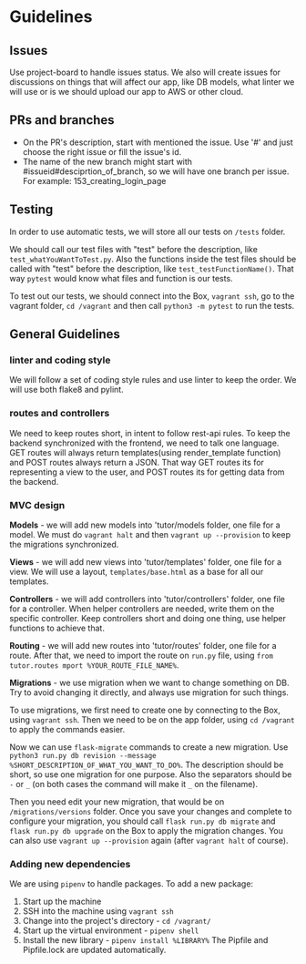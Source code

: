 # Guidelines

## Issues
Use project-board to handle issues status.
We also will create issues for discussions on things that will affect our app, like DB models, what linter we will use or is we should upload our app to AWS or other cloud.


## PRs and branches
- On the PR's description, start with mentioned the issue. Use '#' and just choose the right issue or fill the issue's id.
- The name of the new branch might start with #issueid#desciprtion_of_branch, so we will have one branch per issue. 
For example: 153_creating_login_page



## Testing
In order to use automatic tests, we will store all our tests on `/tests` folder. 

We should call our test files with "test" before the description, like `test_whatYouWantToTest.py`. 
Also the functions inside the test files should be called with "test" before the description, like `test_testFunctionName()`. That way `pytest` would know what files and function is our tests.

To test out our tests, we should connect into the Box, `vagrant ssh`, go to the vagrant folder, `cd /vagrant` and then call `python3 -m pytest` to run the tests.


## General Guidelines
### linter and coding style
We will follow a set of coding style rules and use linter to keep the order.
We will use both flake8 and pylint.


### routes and controllers
We need to keep routes short, in intent to follow rest-api rules.
To keep the backend synchronized with the frontend, we need to talk one language.
GET routes will always return templates(using render_template function) and POST routes always return a JSON.
That way GET routes its for representing a view to the user, and POST routes its for getting data from the backend.


### MVC design
**Models** - we will add new models into 'tutor/models folder, one file for a model. We must do `vagrant halt` and then `vagrant up --provision` to keep the migrations synchronized.

**Views** - we will add new views into 'tutor/templates' folder, one file for a view. We will use a layout, `templates/base.html` as a base for all our templates. 

**Controllers** - we will add controllers into 'tutor/controllers' folder, one file for a controller. When helper controllers are needed, write them on the specific controller. Keep controllers short and doing one thing, use helper functions to achieve that.

**Routing** - we will add new routes into 'tutor/routes' folder, one file for a route. After that, we need to import the route on `run.py` file, using `from tutor.routes mport %YOUR_ROUTE_FILE_NAME%`.

**Migrations** - we use migration when we want to change something on DB. Try to avoid changing it directly, and always use migration for such things. 

To use migrations, we first need to create one by connecting to the Box, using `vagrant ssh`. Then we need to be on the app folder, using `cd /vagrant` to apply the commands easier.

Now we can use `flask-migrate` commands to create a new migration. Use `python3 run.py db revision --message %SHORT_DESCRIPTION_OF_WHAT_YOU_WANT_TO_DO%`. The description should be short, so use one migration for one purpose. Also the separators should be `-` or `_` (on both cases the command will make it `_` on the filename).

Then you need edit your new migration, that would be on `/migrations/versions` folder. Once you save your changes and complete to configure your migration, you should call `flask run.py db migrate` and `flask run.py db upgrade` on the Box to apply the migration changes. You can also use `vagrant up --provision` again (after `vagrant halt` of course).

### Adding new dependencies
We are using `pipenv` to handle packages.
To add a new package:
1. Start up the machine
2. SSH into the machine using `vagrant ssh`
3. Change into the project's directory - `cd /vagrant/`
4. Start up the virtual environment - `pipenv shell`
5. Install the new library - `pipenv install %LIBRARY%`
The Pipfile and Pipfile.lock are updated automatically.
